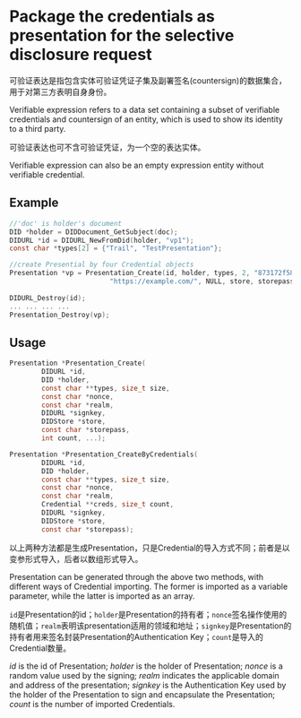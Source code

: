 # Package the credentials as presentation for the selective disclosure request

可验证表达是指包含实体可验证凭证子集及副署签名(countersign)的数据集合，用于对第三方表明自身身份。

Verifiable expression refers to a data set containing a subset of verifiable credentials and countersign of an entity, which is used to show its identity to a third party.

可验证表达也可不含可验证凭证，为一个空的表达实体。

Verifiable expression can also be an empty expression entity without verifiable credential.

## Example

```c
//'doc' is holder's document
DID *holder = DIDDocument_GetSubject(doc);
DIDURL *id = DIDURL_NewFromDid(holder, "vp1");
const char *types[2] = {"Trail", "TestPresentation"};

//create Presential by four Credential objects
Presentation *vp = Presentation_Create(id, holder, types, 2, "873172f58701a9ee686f0630204fee59",
                         "https://example.com/", NULL, store, storepass, 4, cred1, cred2, cred3, cred4);
                                       
DIDURL_Destroy(id);
... ... ... ...
Presentation_Destroy(vp);
```

## Usage

```c
Presentation *Presentation_Create(
        DIDURL *id,
        DID *holder,
        const char **types, size_t size,
        const char *nonce,
        const char *realm,
        DIDURL *signkey,
        DIDStore *store,
        const char *storepass,
        int count, ...);
```

```c
Presentation *Presentation_CreateByCredentials(
        DIDURL *id,
        DID *holder,
        const char **types, size_t size,
        const char *nonce,
        const char *realm,
        Credential **creds, size_t count,
        DIDURL *signkey,
        DIDStore *store,
        const char *storepass);
```

以上两种方法都是生成Presentation，只是Credential的导入方式不同；前者是以变参形式导入，后者以数组形式导入。

Presentation can be generated through the above two methods, with different ways of Credential importing. The former is imported as a variable parameter, while the latter is imported as an array.

`id`是Presentation的id；`holder`是Presentation的持有者；`nonce`签名操作使用的随机值；`realm`表明该presentation适用的领域和地址；`signkey`是Presentation的持有者用来签名封装Presentation的Authentication Key；`count`是导入的Credential数量。

_id_ is the id of Presentation; _holder_ is the holder of Presentation; _nonce_ is a random value used by the signing; _realm_ indicates the applicable domain and address of the presentation; _signkey_ is the Authentication Key used by the holder of the Presentation to sign and encapsulate the Presentation; _count_ is the number of imported Credentials.
